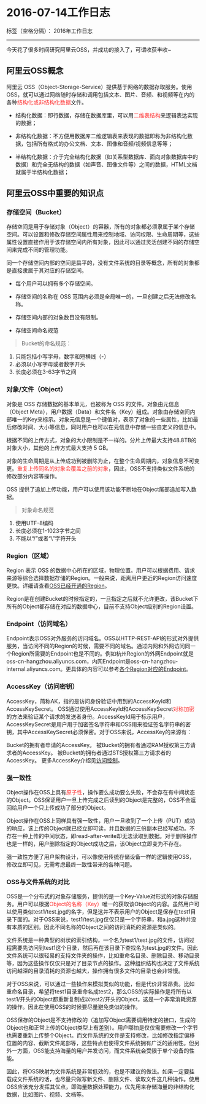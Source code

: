 ﻿# 2016-07-14工作日志

标签（空格分隔）： 2016年工作日志

---

今天花了很多时间研究阿里云OSS，并成功的接入了，可谓收获丰收~

## 阿里云OSS概念

阿里云 OSS（Object-Storage-Service）提供基于网络的数据存取服务。使用OSS，就可以通过网络随时存储和调用包括文本、图片、音频、和视频等在内的各种<font color="FF2D2D">结构化或非结构化数据</font>文件。

 - 结构化数据：即行数据，存储在数据库里，可以用<font color="FF2D2D">二维表结构</font>来逻辑表达实现的数据；

 - 非结构化数据：不方便用数据库二维逻辑表来表现的数据即称为非结构化数据，包括所有格式的办公文档、文本、图像和音频/视频信息等等；

 - 半结构化数据：介于完全结构化数据（如关系型数据库、面向对象数据库中的数据）和完全无结构的数据（如声音、图像文件等）之间的数据，HTML文档就属于半结构化数据；

## 阿里云OSS中重要的知识点

### 存储空间（Bucket）

存储空间是用于存储对象（Object）的容器，所有的对象都必须隶属于某个存储空间。可以设置和修改存储空间属性用来控制地域、访问权限、生命周期等，这些属性设置直接作用于该存储空间内所有对象，因此可以通过灵活创建不同的存储空间来完成不同的管理功能。

同一个存储空间内部的空间是扁平的，没有文件系统的目录等概念，所有的对象都是直接隶属于其对应的存储空间。

 - 每个用户可以拥有多个存储空间。

 - 存储空间的名称在 OSS 范围内必须是全局唯一的，一旦创建之后无法修改名称。

 - 存储空间内部的对象数目没有限制。

 - 存储空间命名规范

> Bucket的命名规范：
 1. 只能包括小写字母，数字和短横线（-）
 2. 必须以小写字母或者数字开头
 3. 长度必须在3-63字节之间
 
### 对象/文件（Object）

对象是 OSS 存储数据的基本单元，也被称为 OSS 的文件。对象由元信息（Object Meta），用户数据（Data）和文件名（Key）组成。对象由存储空间内部唯一的Key来标示。对象元信息是一个键值对，表示了对象的一些属性，比如最后修改时间、大小等信息，同时用户也可以在元信息中存储一些自定义的信息中。

根据不同的上传方式，对象的大小限制是不一样的。分片上传最大支持48.8TB的对象大小，其他的上传方式最大支持 5 GB。

对象的生命周期是从上传成功到被删除为止，在整个生命周期内，对象信息不可变更。<font color="FF2D2D">重复上传同名的对象会覆盖之前的对象</font>，因此，OSS不支持类似文件系统的修改部分内容等操作。

OSS 提供了追加上传功能，用户可以使用该功能不断地在Object尾部追加写入数据。

> 对象命名规范
 1. 使用UTF-8编码
 2. 长度必须在1-1023字节之间
 3. 不能以“/”或者“\”字符开头
 
### Region（区域）

Region 表示 OSS 的数据中心所在的区域，物理位置。用户可以根据费用、请求来源等综合选择数据存储的Region。一般来说，距离用户更近的Region访问速度更快。详细请查看<a href="https://help.aliyun.com/document_detail/31834.html?spm=5176.doc31827.2.3.x77U05">OSS已经开通的Region</a>。

Region是在创建Bucket的时候指定的，一旦指定之后就不允许更改，该Bucket下所有的Object都存储在对应的数据中心，目前不支持Object级别的Region设置。

### Endpoint（访问域名）

Endpoint表示OSS对外服务的访问域名。OSS以HTTP-REST-API的形式对外提供服务，当访问不同的Region的时候，需要不同的域名。通过内网和外网访问同一个Region所需要的Endpoint也是不同的。例如杭州Region的外网Endpoint就是oss-cn-hangzhou.aliyuncs.com，内网Endpoint是oss-cn-hangzhou-internal.aliyuncs.com。更具体的内容可以参考<a href="https://help.aliyun.com/document_detail/31834.html?spm=5176.doc31827.2.4.x77U05">各个Region对应的Endpoint</a>。

### AccessKey（访问密钥）

AccessKey，简称AK，指的是访问身份验证中用到的AccessKeyId和AccessKeySecret。 OSS通过使用AccessKeyId和AccessKeySecret<font color="FF2D2D">对称加密</font>的方法来验证某个请求的发送者身份。AccessKeyId用于标示用户，AccessKeySecret是用户用于加密签名字符串和OSS用来验证签名字符串的密钥，其中AccessKeySecret必须保密。对于OSS来说，AccessKey的来源有：

Bucket的拥有者申请的AccessKey。
被Bucket的拥有者通过RAM授权第三方请求者的AccessKey。
被Bucket的拥有者通过STS授权第三方请求者的AccessKey。
更多AccessKey介绍见<a href="https://help.aliyun.com/document_detail/31867.html?spm=5176.doc31827.2.5.x77U05">访问控制</a>。

### 强一致性

Object操作在OSS上具有<font color="FF2D2D">原子性</font>，操作要么成功要么失败，不会存在有中间状态的Object。OSS保证用户一旦上传完成之后读到的Object是完整的，OSS不会返回给用户一个只上传成功了部分的Object。

Object操作在OSS上同样具有强一致性，用户一旦收到了一个上传（PUT）成功的响应，该上传的Object就已经立即可读，并且数据的三份副本已经写成功。不存在一种上传的中间状态，即read-after-write却无法读取到数据。对于删除操作也是一样的，用户删除指定的Object成功之后，该Object立即变为不存在。

强一致性方便了用户架构设计，可以像使用传统存储设备一样的逻辑使用OSS，修改立即可见，无需考虑最终一致性带来的各种问题。

### OSS与文件系统的对比

OSS是一个分布式的对象存储服务，提供的是一个Key-Value对形式的对象存储服务。用户可以根据<font color="FF2D2D">Object的名称（Key）</font>唯一的获取该Object的内容。虽然用户可以使用类似test1/test.jpg的名字，但是这并不表示用户的Object是保存在test1目录下面的。对于OSS来说，test1/test.jpg仅仅只是一个字符串，和a.jpg这种并没有本质的区别。因此不同名称的Object之间的访问消耗的资源是类似的。

文件系统是一种典型的树状的索引结构，一个名为test1/test.jpg的文件，访问过程需要先访问到test1这个目录，然后再在该目录下查找名为test.jpg的文件。因此文件系统可以很轻易的支持文件夹的操作，比如重命名目录、删除目录、移动目录等，因为这些操作仅仅只是对了目录节点的操作。这种组织结构也决定了文件系统访问越深的目录消耗的资源也越大，操作拥有很多文件的目录也会非常慢。

对于OSS来说，可以通过一些操作来模拟类似的功能，但是代价非常昂贵。比如重命名目录，希望将test1目录重命名成test2，那么OSS的实际操作是将所有以test1/开头的Object都重新复制成以test2/开头的Object，这是一个非常消耗资源的操作。因此在使用OSS的时候要尽量避免类似的操作。

OSS保存的Object是不支持修改的（追加写Object需要调用特定的接口，生成的Object也和正常上传的Object类型上有差别）。用户哪怕是仅仅需要修改一个字节也需要重新上传整个Object。而文件系统的文件是支持修改，比如修改指定偏移位置的内容、截断文件尾部等，这些特点也使得文件系统拥有广泛的适用性。但另外一方面，OSS能支持海量的用户并发访问，而文件系统会受限于单个设备的性能。

因此，将OSS映射为文件系统是非常低效的，也是不建议的做法。如果一定要挂载成文件系统的话，也尽量只做写新文件、删除文件、读取文件这几种操作。使用OSS应该充分发挥其优点，即海量数据处理能力，优先用来存储海量的非结构化数据，比如图片、视频、文档等。